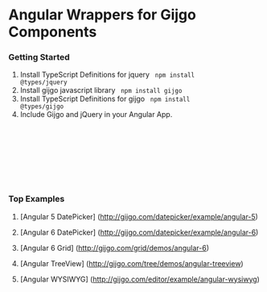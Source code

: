 # Angular Wrappers for Gijgo Components


### Getting Started


1. Install TypeScript Definitions for jquery <code> npm install @types/jquery </code>
2. Install gijgo javascript library <code> npm install gijgo </code>
2. Install TypeScript Definitions for gijgo <code> npm install @types/gijgo </code>
3. Include Gijgo and jQuery in your Angular App.
<code>

  <link href="https://cdn.jsdelivr.net/npm/gijgo@1.9.13/css/gijgo.min.css" rel="stylesheet" type="text/css" />

  <script src="https://code.jquery.com/jquery-3.2.1.min.js" integrity="sha256-hwg4gsxgFZhOsEEamdOYGBf13FyQuiTwlAQgxVSNgt4=" crossorigin="anonymous"></script>

  <script src="https://cdn.jsdelivr.net/npm/gijgo@1.9.13/js/gijgo.min.js" type="text/javascript"></script>
</code>


### Top Examples


1. [Angular 5 DatePicker] (http://gijgo.com/datepicker/example/angular-5)

2. [Angular 6 DatePicker] (http://gijgo.com/datepicker/example/angular-6)

3. [Angular 6 Grid] (http://gijgo.com/grid/demos/angular-6)

4. [Angular TreeView] (http://gijgo.com/tree/demos/angular-treeview)

5. [Angular WYSIWYG] (http://gijgo.com/editor/example/angular-wysiwyg)
